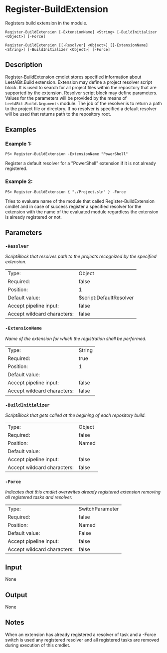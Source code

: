 # Register-BuildExtension

Registers build extension in the module.

```Register-BuildExtension [-ExtensionName] <String> [-BuildInitializer <Object>] [-Force]```

```Register-BuildExtension [[-Resolver] <Object>] [[-ExtensionName] <String>] [-BuildInitializer <Object>] [-Force]```

## Description

Register-BuildExtension cmdlet stores specified information about LeetABit.Build extension.
Extension may define a project resolver script block. It is used to search for all project
files within the repository that are supported by the extension. Resolver script block may
define parameters. Values for the parameters will be provided by the means of `LeetABit.Build.Arguments` module.
The job of the resolver is to return a path to the project file or directory.
If no resolver is specified a default resolver will be used that returns path to the repository root.

## Examples

### Example 1:

```PS> Register-BuildExtension -ExtensionName "PowerShell"```

Register a default resolver for a "PowerShell" extension if it is not already registered.

### Example 2:

```PS> Register-BuildExtension { "./Project.sln" } -Force```

Tries to evaluate name of the module that called Register-BuildExtension cmdlet and in case of success register a specified resolver for the extension with the name of the evaluated module regardless the extension is already registered or not.

## Parameters

### ```-Resolver```

*ScriptBlock that resolves path to the projects recognized by the specified extension.*

<table>
  <tr><td>Type:</td><td>Object</td></tr>
  <tr><td>Required:</td><td>false</td></tr>
  <tr><td>Position:</td><td>1</td></tr>
  <tr><td>Default value:</td><td>$script:DefaultResolver</td></tr>
  <tr><td>Accept pipeline input:</td><td>false</td></tr>
  <tr><td>Accept wildcard characters:</td><td>false</td></tr>
</table>

### ```-ExtensionName```

*Name of the extension for which the registration shall be performed.*

<table>
  <tr><td>Type:</td><td>String</td></tr>
  <tr><td>Required:</td><td>true</td></tr>
  <tr><td>Position:</td><td>1</td></tr>
  <tr><td>Default value:</td><td></td></tr>
  <tr><td>Accept pipeline input:</td><td>false</td></tr>
  <tr><td>Accept wildcard characters:</td><td>false</td></tr>
</table>

### ```-BuildInitializer```

*ScriptBlock that gets called at the begining of each repository build.*

<table>
  <tr><td>Type:</td><td>Object</td></tr>
  <tr><td>Required:</td><td>false</td></tr>
  <tr><td>Position:</td><td>Named</td></tr>
  <tr><td>Default value:</td><td></td></tr>
  <tr><td>Accept pipeline input:</td><td>false</td></tr>
  <tr><td>Accept wildcard characters:</td><td>false</td></tr>
</table>

### ```-Force```

*Indicates that this cmdlet overwrites already registered extension removing all registered tasks and resolver.*

<table>
  <tr><td>Type:</td><td>SwitchParameter</td></tr>
  <tr><td>Required:</td><td>false</td></tr>
  <tr><td>Position:</td><td>Named</td></tr>
  <tr><td>Default value:</td><td>False</td></tr>
  <tr><td>Accept pipeline input:</td><td>false</td></tr>
  <tr><td>Accept wildcard characters:</td><td>false</td></tr>
</table>

## Input

None

## Output

None

## Notes

When an extension has already registered a resolver of task and a -Force switch is used any registered resolver and all registered tasks are removed during execution of this cmdlet.
